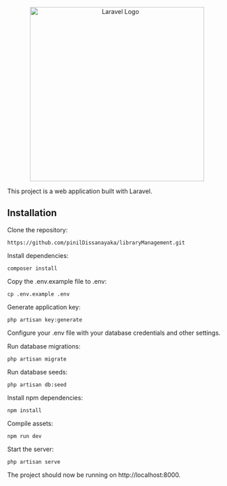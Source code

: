 <p align="center"><a href="https://laravel.com" target="_blank"><img src="https://raw.githubusercontent.com/laravel/art/master/logo-lockup/5%20SVG/2%20CMYK/1%20Full%20Color/laravel-logolockup-cmyk-red.svg" width="400" alt="Laravel Logo"></a></p>

This project is a web application built with Laravel.

## Installation

Clone the repository:
```
https://github.com/pinilDissanayaka/libraryManagement.git
```

Install dependencies:
```
composer install
```

Copy the .env.example file to .env:
```
cp .env.example .env
```

Generate application key:
```
php artisan key:generate
```

Configure your .env file with your database credentials and other settings.


Run database migrations:
```
php artisan migrate
```

Run database seeds:
```
php artisan db:seed
```

Install npm dependencies:
```
npm install
```

Compile assets:
```
npm run dev
```

Start the server:
```
php artisan serve
```
The project should now be running on http://localhost:8000.
